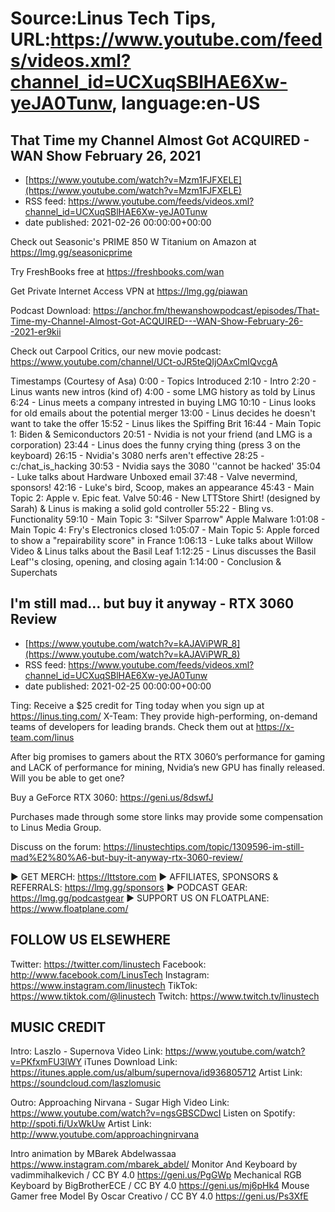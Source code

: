 # Source:Linus Tech Tips, URL:https://www.youtube.com/feeds/videos.xml?channel_id=UCXuqSBlHAE6Xw-yeJA0Tunw, language:en-US

## That Time my Channel Almost Got ACQUIRED - WAN Show February 26, 2021
 - [https://www.youtube.com/watch?v=Mzm1FJFXELE](https://www.youtube.com/watch?v=Mzm1FJFXELE)
 - RSS feed: https://www.youtube.com/feeds/videos.xml?channel_id=UCXuqSBlHAE6Xw-yeJA0Tunw
 - date published: 2021-02-26 00:00:00+00:00

Check out Seasonic's PRIME 850 W Titanium on Amazon at https://lmg.gg/seasonicprime

Try FreshBooks free at https://freshbooks.com/wan

Get Private Internet Access VPN at https://lmg.gg/piawan

Podcast Download: https://anchor.fm/thewanshowpodcast/episodes/That-Time-my-Channel-Almost-Got-ACQUIRED---WAN-Show-February-26--2021-er9kii

Check out Carpool Critics, our new movie podcast: https://www.youtube.com/channel/UCt-oJR5teQIjOAxCmIQvcgA

Timestamps (Courtesy of Asa)
0:00 - Topics Introduced
2:10 - Intro
2:20 - Linus wants new intros (kind of)
4:00 - some LMG history as told by Linus
6:24 - Linus meets a company intrested in buying LMG
10:10 - Linus looks for old emails about the potential merger
13:00 - Linus decides he doesn't want to take the offer
15:52 - Linus likes the Spiffing Brit
16:44 - Main Topic 1: Biden & Semiconductors
20:51 - Nvidia is not your friend (and LMG is a corporation)
23:44 - Linus does the funny crying thing (press 3 on the keyboard)
26:15 - Nvidia's 3080 nerfs aren't effective
28:25 - c:/chat_is_hacking
30:53 - Nvidia says the 3080 ''cannot be hacked'
35:04 - Luke talks about Hardware Unboxed email
37:48 - Valve nevermind, sponsors!
42:16 - Luke's bird, Scoop, makes an appearance
45:43 - Main Topic 2: Apple v. Epic feat. Valve
50:46 - New LTTStore Shirt! (designed by Sarah) & Linus is making a solid gold controller
55:22 - Bling vs. Functionality
59:10 - Main Topic 3: "Silver Sparrow" Apple Malware
1:01:08 - Main Topic 4: Fry's Electronics closed
1:05:07 - Main Topic 5: Apple forced to show a "repairability score" in France
1:06:13 - Luke talks about Willow Video & Linus talks about the Basil Leaf
1:12:25 - Linus discusses the Basil Leaf''s closing, opening, and closing again
1:14:00 - Conclusion & Superchats

## I'm still mad… but buy it anyway - RTX 3060 Review
 - [https://www.youtube.com/watch?v=kAJAViPWR_8](https://www.youtube.com/watch?v=kAJAViPWR_8)
 - RSS feed: https://www.youtube.com/feeds/videos.xml?channel_id=UCXuqSBlHAE6Xw-yeJA0Tunw
 - date published: 2021-02-25 00:00:00+00:00

Ting: Receive a $25 credit for Ting today when you sign up at https://linus.ting.com/
X-Team: They provide high-performing, on-demand teams of developers for leading brands. Check them out at https://x-team.com/linus

After big promises to gamers about the RTX 3060’s performance for gaming and LACK of performance for mining, Nvidia’s new GPU has finally released. Will you be able to get one?

Buy a GeForce RTX 3060: https://geni.us/8dswfJ

Purchases made through some store links may provide some compensation to Linus Media Group.

Discuss on the forum: https://linustechtips.com/topic/1309596-im-still-mad%E2%80%A6-but-buy-it-anyway-rtx-3060-review/


► GET MERCH: https://lttstore.com
► AFFILIATES, SPONSORS & REFERRALS: https://lmg.gg/sponsors
► PODCAST GEAR: https://lmg.gg/podcastgear
► SUPPORT US ON FLOATPLANE: https://www.floatplane.com/

FOLLOW US ELSEWHERE
---------------------------------------------------  
Twitter: https://twitter.com/linustech
Facebook: http://www.facebook.com/LinusTech
Instagram: https://www.instagram.com/linustech
TikTok: https://www.tiktok.com/@linustech
Twitch: https://www.twitch.tv/linustech

MUSIC CREDIT
---------------------------------------------------
Intro: Laszlo - Supernova
Video Link: https://www.youtube.com/watch?v=PKfxmFU3lWY
iTunes Download Link: https://itunes.apple.com/us/album/supernova/id936805712
Artist Link: https://soundcloud.com/laszlomusic

Outro: Approaching Nirvana - Sugar High
Video Link: https://www.youtube.com/watch?v=ngsGBSCDwcI
Listen on Spotify: http://spoti.fi/UxWkUw
Artist Link: http://www.youtube.com/approachingnirvana

Intro animation by MBarek Abdelwassaa https://www.instagram.com/mbarek_abdel/
Monitor And Keyboard by vadimmihalkevich / CC BY 4.0  https://geni.us/PgGWp
Mechanical RGB Keyboard by BigBrotherECE / CC BY 4.0 https://geni.us/mj6pHk4
Mouse Gamer free Model By Oscar Creativo / CC BY 4.0 https://geni.us/Ps3XfE

